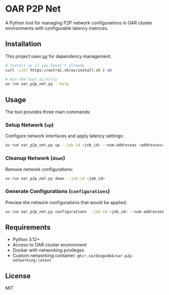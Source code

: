 # OAR P2P Net

A Python tool for managing P2P network configurations in OAR cluster environments with configurable latency matrices.

## Installation

This project uses [uv](https://docs.astral.sh/uv/) for dependency management.

```bash
# Install uv if you haven't already
curl -LsSf https://astral.sh/uv/install.sh | sh

# Run the tool directly
uv run oar_p2p_net.py --help
```

## Usage

The tool provides three main commands:

### Setup Network (`up`)
Configure network interfaces and apply latency settings:
```bash
uv run oar_p2p_net.py up --job-id <job_id> --num-addresses <addresses> --latency-matrix <latency_matrix_file>
```

### Cleanup Network (`down`)
Remove network configurations:
```bash
uv run oar_p2p_net.py down --job-id <job_id>
```

### Generate Configurations (`configurations`)
Preview the network configurations that would be applied:
```bash
uv run oar_p2p_net.py configurations --job-id <job_id> --num-addresses <addresses> --latency-matrix <latency_matrix_file>
```

## Requirements

- Python 3.12+
- Access to OAR cluster environment
- Docker with networking privileges
- Custom networking container: `ghcr.io/diogo464/oar-p2p-networking:latest`

## License

MIT